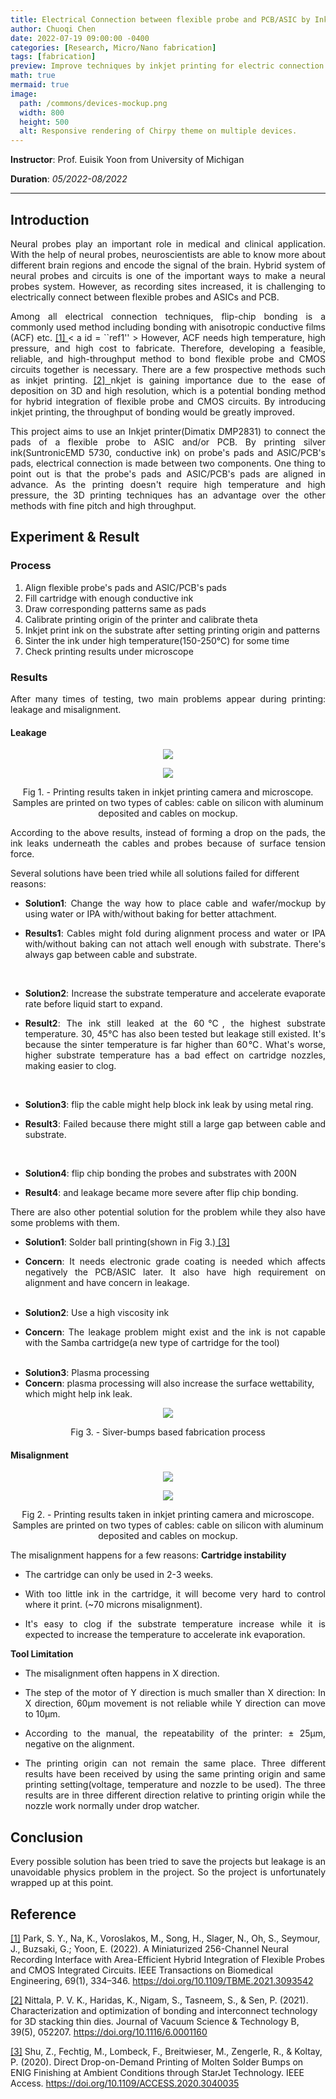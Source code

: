 ```yaml
---
title: Electrical Connection between flexible probe and PCB/ASIC by Inkjet Printing
author: Chuoqi Chen
date: 2022-07-19 09:00:00 -0400
categories: [Research, Micro/Nano fabrication]
tags: [fabrication]
preview: Improve techniques by inkjet printing for electric connection between flexible probes and ASIC/PCB for neural probes fabrication process.
math: true
mermaid: true
image:
  path: /commons/devices-mockup.png
  width: 800
  height: 500
  alt: Responsive rendering of Chirpy theme on multiple devices.
---
```


<!-- <p align="justify">
Improve techniques by inkjet printing for electric connection between flexible probes and ASIC/PCB for neural probes fabrication process. </p>

--- -->

**Instructor**: Prof. Euisik Yoon from University of Michigan

**Duration**: *05/2022-08/2022*

---
## Introduction
<p align="justify"> 
Neural probes play an important role in medical and clinical application. With the help of neural probes, neuroscientists are able to know more about different brain regions and encode the signal of the brain. Hybrid system of neural probes and circuits is one of the important ways to make a neural probes system. However, as recording sites increased, it is challenging to electrically connect between flexible probes and ASICs and PCB. </p>

<p align="justify">
Among all electrical connection techniques, flip-chip bonding is a commonly used method including bonding with anisotropic conductive films (ACF) etc. <a href = "#reference"> [1] </a> <a id = "ref1"></a> </a > < a id = ``ref1'' > </a > However, ACF needs high temperature, high pressure, and high cost to fabricate. Therefore, developing a feasible, reliable, and high-throughput method to bond flexible probe and CMOS circuits together is necessary. There are a few prospective methods such as inkjet printing. <a href = "#reference"> [2] </a> <a id = "ref2"></a> <a id = "ref3"></a> nkjet is gaining importance due to the ease of deposition on 3D and high resolution, which is a potential bonding method for hybrid integration of flexible probe and CMOS circuits.  By introducing inkjet printing, the throughput of bonding would be greatly improved. </p>

<p align="justify"> 
This project aims to use an Inkjet printer(Dimatix DMP2831) to connect the pads of a flexible probe to ASIC and/or PCB. By printing silver ink(SuntronicEMD 5730, conductive ink) on probe's pads and ASIC/PCB's pads, electrical connection is made between two components. One thing to point out is that the probe's pads and ASIC/PCB's pads are aligned in advance. As the printing doesn't require high temperature and high pressure, the 3D printing techniques has an advantage over the other methods with fine pitch and high throughput.</p>

## Experiment & Result
### Process
<ol>
  <li> Align flexible probe's pads and ASIC/PCB's pads </li>
  <li> Fill cartridge with enough conductive ink</li>
  <li> Draw corresponding patterns same as pads </li>
  <li> Calibrate printing origin of the printer and calibrate theta</li>
  <li> Inkjet print ink on the substrate after setting printing origin and patterns</li>
  <li> Sinter the ink under high temperature(150-250℃) for some time</li>
  <li> Check printing results under microscope</li>
</ol>

### Results
<p align="justify"> 
After many times of testing, two main problems appear during printing: leakage and misalignment.</p>

#### Leakage
<p align = "center">
  <img src = "/assets/img/post/2022-07-19-inkjet/1.1-leakage.png">
</p>
<p align = "center">
  <img src = "/assets/img/post/2022-07-19-inkjet/1.1-leakage2.png">
</p>
<p align = "center">
  Fig 1. - Printing results taken in inkjet printing camera and microscope. Samples are printed on two types of cables: cable on silicon with aluminum deposited and cables on mockup. 
</p>

<p align="justify"> 
According to the above results, instead of forming a drop on the pads, the ink leaks underneath the cables and probes because of surface tension force.</p>

Several solutions have been tried while all solutions failed for different reasons:
<ul>
  <li> <p align="justify"> <b>Solution1</b>: Change the way how to place cable and wafer/mockup by using water or IPA with/without baking for better attachment.</p></li>
  <li> <p align="justify"> <b>Results1</b>: Cables might fold during alignment process and water or IPA with/without baking can not attach well enough with substrate. There's always gap between cable and substrate.</p></li>
  <br>
  <li> <p align="justify"><b>Solution2</b>: Increase the substrate temperature and accelerate evaporate rate before liquid start to expand.</p> </li>
  <li> <p align="justify"><b>Result2</b>: The ink still leaked at the 60℃, the highest substrate temperature. 30, 45℃ has also been tested but leakage still existed. It's because the sinter temperature is far higher than 60℃. What's worse, higher substrate temperature has a bad effect on cartridge nozzles, making easier to clog. </p> </li>
  <br>
  <li><p align="justify"><b>Solution3</b>: flip the cable might help block ink leak by using metal ring.</p></li>
  <li><p align="justify"><b>Result3</b>: Failed because there might still a large gap between cable and substrate. </p></li>
  <br>
  <li><p align="justify"><b>Solution4</b>: flip chip bonding the probes and substrates with 200N</p></li>
  <li><p align="justify"><b>Result4</b>: and leakage became more severe after flip chip bonding. </p></li>
</ul>

<p align="justify">
There are also other potential solution for the problem while they also have some problems with them.</p>

<ul>
  <li><b>Solution1</b>: Solder ball printing(shown in Fig 3.)<a href = "#reference"> [3] </a> <a id = "ref3"></a> </li>
  <li><p align="justify"><b>Concern</b>: It needs electronic grade coating is needed which affects negatively the PCB/ASIC later. It also have high requirement on alignment and have concern in leakage.</p></li>
  <br>
  <li><b>Solution2</b>: Use a high viscosity ink  </li>
  <li><p align="justify"><b>Concern</b>: The leakage problem might exist and the ink is not capable with the Samba cartridge(a new type of cartridge for the tool) </p></li>
  <br>
  <li><b>Solution3</b>: Plasma processing</li>
  <li><b>Concern</b>: plasma processing will also increase the surface wettability, which might help ink leak.</li>
</ul>

<p align = "center">
  <img src = "/assets/img/post/2022-07-19-inkjet/1.3-Improve_fab_2.png">
</p>
<p align = "center">
  Fig 3. - Siver-bumps based fabrication process
</p>

#### Misalignment
<p align = "center">
  <img src = "/assets/img/post/2022-07-19-inkjet/1.2-mismatch.png">
</p>
<p align = "center">
  <img src = "/assets/img/post/2022-07-19-inkjet/1.2-mismatch2.png">
</p>
<p align = "center">
  Fig 2. - Printing results taken in inkjet printing camera and microscope. Samples are printed on two types of cables: cable on silicon with aluminum deposited and cables on mockup. 
</p>

The misalignment happens for a few reasons:
**Cartridge instability**
<ul>
  <li>The cartridge can only be used in 2-3 weeks. </li>
  <li><p align="justify">With too little ink in the cartridge, it will become very hard to control where it print. (~70 microns misalignment).</p></li>
  <li><p align="justify">It's easy to clog if the substrate temperature increase while it is expected to increase the temperature to accelerate ink evaporation.</p></li>
</ul>

**Tool Limitation**
<ul>
  <li> The misalignment often happens in X direction.</li>
  <li> <p align="justify">The step of the motor of Y direction is much smaller than X direction: In X direction, 60μm movement is not reliable while Y direction can move to 10μm.</p></li>
  <li> <p align="justify">According to the manual, the repeatability of the printer: ± 25μm, negative on the alignment.</p></li>
  <li><p align="justify"> The printing origin can not remain the same place. Three different results have been received by using the same printing origin and same printing setting(voltage, temperature and nozzle to be used). The three results are in three different direction relative to printing origin while the nozzle work normally under drop watcher.</p></li>
</ul>

## Conclusion
<p align="justify">
Every possible solution has been tried to save the projects but leakage is an unavoidable physics problem in the project.  So the project is unfortunately wrapped up at this point.</p>

## Reference

[[1]](#ref1)  Park, S. Y., Na, K., Voroslakos, M., Song, H., Slager, N., Oh, S., Seymour, J., Buzsaki, G.; Yoon, E. (2022). A Miniaturized 256-Channel Neural Recording Interface with Area-Efficient Hybrid Integration of Flexible Probes and CMOS Integrated Circuits. IEEE Transactions on Biomedical Engineering, 69(1), 334–346. https://doi.org/10.1109/TBME.2021.3093542

[[2]](#ref2)  Nittala, P. V. K., Haridas, K., Nigam, S., Tasneem, S., & Sen, P. (2021). Characterization and optimization of bonding and interconnect technology for 3D stacking thin dies. Journal of Vacuum Science & Technology B, 39(5), 052207. https://doi.org/10.1116/6.0001160

[[3]](#ref3)  Shu, Z., Fechtig, M., Lombeck, F., Breitwieser, M., Zengerle, R., & Koltay, P. (2020). Direct Drop-on-Demand Printing of Molten Solder Bumps on ENIG Finishing at Ambient Conditions through StarJet Technology. IEEE Access. https://doi.org/10.1109/ACCESS.2020.3040035